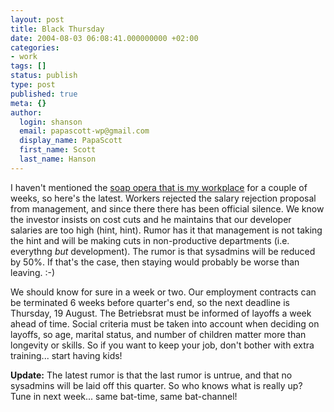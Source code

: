 ```yaml
---
layout: post
title: Black Thursday
date: 2004-08-03 06:08:41.000000000 +02:00
categories:
- work
tags: []
status: publish
type: post
published: true
meta: {}
author:
  login: shanson
  email: papascott-wp@gmail.com
  display_name: PapaScott
  first_name: Scott
  last_name: Hanson
---
```

<p>I haven't mentioned the <a href="http://www.papascott.de/archives/2004/07/14/as-the-world-churns/">soap opera that is my workplace</a> for a couple of weeks, so here's the latest. Workers rejected the salary rejection proposal from management, and since there there has been official silence. We know the investor insists on cost cuts and he maintains that our developer salaries are too high (hint, hint). Rumor has it that management is not taking the hint and will be making cuts in non-productive departments (i.e. everythng <em>but</em> development). The rumor is that sysadmins will be reduced by 50%. If that's the case, then staying would probably be worse than leaving. :-)</p>
<p>We should know for sure in a week or two. Our employment contracts can be terminated 6 weeks before quarter's end, so the next deadline is Thursday, 19 August. The Betriebsrat must be informed of layoffs a week ahead of time. Social criteria must be taken into account when deciding on layoffs, so age, marital status, and number of children matter more than longevity or skills. So if you want to keep your job, don't bother with extra training... start having kids!</p>
<p><strong>Update:</strong> The latest rumor is that the last rumor is untrue, and that no sysadmins will be laid off this quarter. So who knows what is really up? Tune in next week... same bat-time, same bat-channel!</p>
